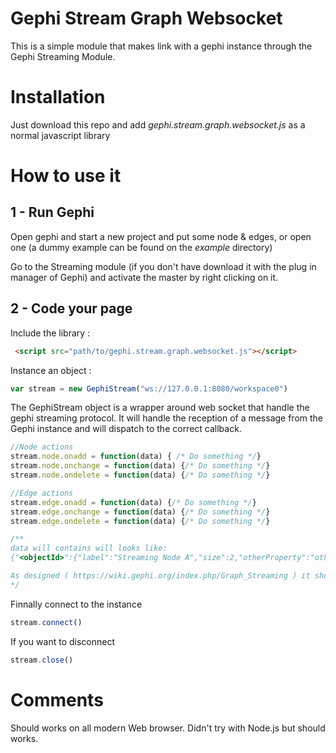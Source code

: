 Gephi Stream Graph Websocket
=========
This is a simple module that makes link with a gephi instance through the Gephi Streaming Module.

Installation
=========
Just download this repo and add *gephi.stream.graph.websocket.js* as a normal javascript library

How to use it
=========
1 - Run Gephi
--
Open gephi and start a new project and put some node & edges, or open one (a dummy example can be found on the *example* directory)

Go to the Streaming module (if you don't have download it with the plug in manager of Gephi) and activate the master by right clicking on it.

2 - Code your page
--
Include the library :
```html
 <script src="path/to/gephi.stream.graph.websocket.js"></script>
```

Instance an object :
```javascript
var stream = new GephiStream("ws://127.0.0.1:8080/workspace0")
```

The GephiStream object is a wrapper around web socket that handle the gephi streaming protocol. It will handle the reception of a message from the Gephi instance and will dispatch to the correct callback.

```javascript
//Node actions
stream.node.onadd = function(data) { /* Do something */}
stream.node.onchange = function(data) {/* Do something */}
stream.node.ondelete = function(data) {/* Do something */}

//Edge actions
stream.edge.onadd = function(data) {/* Do something */}
stream.edge.onchange = function(data) {/* Do something */}
stream.edge.ondelete = function(data) {/* Do something */}

/**
data will contains will looks like:
{"<objectId>":{"label":"Streaming Node A","size":2,"otherProperty":"othervalue"}[...]}

As designed ( https://wiki.gephi.org/index.php/Graph_Streaming ) it should only contains one object id, but nothing actually prevents to have multiple object defined.
*/
```
Finnally connect to the instance 
```javascript
stream.connect()
```
If you want to disconnect 
```javascript
stream.close()
```

Comments
===
Should works on all modern Web browser. Didn't try with Node.js but should works.

